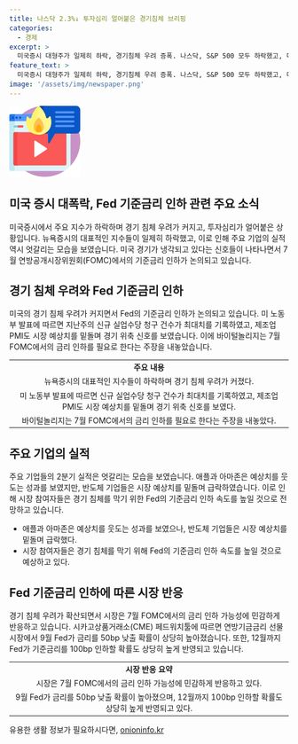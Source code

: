 ```yaml
---
title: 나스닥 2.3%↓ 투자심리 얼어붙은 경기침체 브리핑
categories:
  - 경제
excerpt: >
  미국증시 대형주가 일제히 하락, 경기침체 우려 증폭. 나스닥, S&P 500 모두 하락했고, 미국의 PMI는 예상치 밑돌며 제조업 위축 우려 커져. 뉴욕증시 주요 기업의 실적은 애플은 기대 이상, 아마존은 매출 예상치 밑돌아. 인텔의 실적은 크게 부진하며, 반도체주들도 경기침체 우려 속에서 하락한 상황. Fed가 금리를 내리지 않으면 경기침체 가능성 증폭될 것으로 우려하고 있음.
feature_text: >
  미국증시 대형주가 일제히 하락, 경기침체 우려 증폭. 나스닥, S&P 500 모두 하락했고, 미국의 PMI는 예상치 밑돌며 제조업 위축 우려 커져. 뉴욕증시 주요 기업의 실적은 애플은 기대 이상, 아마존은 매출 예상치 밑돌아. 인텔의 실적은 크게 부진하며, 반도체주들도 경기침체 우려 속에서 하락한 상황. Fed가 금리를 내리지 않으면 경기침체 가능성 증폭될 것으로 우려하고 있음.
image: '/assets/img/newspaper.png'
---
```


<p><img src="/assets/img/news.png" alt="rentncar 속보" /></p>

<h2 data-ke-size="size26">미국 증시 대폭락, Fed 기준금리 인하 관련 주요 소식</h2>

<p data-ke-size="size16">미국증시에서 주요 지수가 하락하며 경기 침체 우려가 커지고, 투자심리가 얼어붙은 상황입니다. 뉴욕증시의 대표적인 지수들이 일제히 하락했고, 이로 인해 주요 기업의 실적 역시 엇갈리는 모습을 보였습니다. 미국 경기가 냉각되고 있다는 신호들이 나타나면서 7월 연방공개시장위원회(FOMC)에서의 기준금리 인하가 논의되고 있습니다.</p>

<h2 data-ke-size="size26">경기 침체 우려와 Fed 기준금리 인하</h2>

<p data-ke-size="size16">미국의 경기 침체 우려가 커지면서 Fed의 기준금리 인하가 논의되고 있습니다. 미 노동부 발표에 따르면 지난주의 신규 실업수당 청구 건수가 최대치를 기록하였고, 제조업 PMI도 시장 예상치를 밑돌며 경기 위축 신호를 보였습니다. 이에 바이털놀리지는 7월 FOMC에서의 금리 인하를 필요로 한다는 주장을 내놓았습니다.</p>

<table>
    <tr>
        <td style="text-align: center; height: 17px;"><b>주요 내용</b></td>
    </tr>
    <tr>
        <td style="text-align: center; height: 17px;">뉴욕증시의 대표적인 지수들이 하락하며 경기 침체 우려가 커졌다.</td>
    </tr>
    <tr>
        <td style="text-align: center; height: 17px;">미 노동부 발표에 따르면 신규 실업수당 청구 건수가 최대치를 기록하였고, 제조업 PMI도 시장 예상치를 밑돌며 경기 위축 신호를 보였다.</td>
    </tr>
    <tr>
        <td style="text-align: center; height: 17px;">바이털놀리지는 7월 FOMC에서의 금리 인하를 필요로 한다는 주장을 내놓았다.</td>
    </tr>
</table>

<h2 data-ke-size="size26">주요 기업의 실적</h2>

<p data-ke-size="size16">주요 기업들의 2분기 실적은 엇갈리는 모습을 보였습니다. 애플과 아마존은 예상치를 웃도는 성과를 보였지만, 반도체 기업들은 시장 예상치를 밑돌며 급락하였습니다. 이로 인해 시장 참여자들은 경기 침체를 막기 위한 Fed의 기준금리 인하 속도를 높일 것으로 전망하고 있습니다.</p>

<ul>
    <li>애플과 아마존은 예상치를 웃도는 성과를 보였으나, 반도체 기업들은 시장 예상치를 밑돌며 급락했다.</li>
    <li>시장 참여자들은 경기 침체를 막기 위해 Fed의 기준금리 인하 속도를 높일 것으로 예상하고 있다.</li>
</ul>

<h2 data-ke-size="size26">Fed 기준금리 인하에 따른 시장 반응</h2>

<p data-ke-size="size16">경기 침체 우려가 확산되면서 시장은 7월 FOMC에서의 금리 인하 가능성에 민감하게 반응하고 있습니다. 시카고상품거래소(CME) 페드워치툴에 따르면 연방기금금리 선물시장에서 9월 Fed가 금리를 50bp 낮출 확률이 상당히 높아졌습니다. 또한, 12월까지 Fed가 기준금리를 100bp 인하할 확률도 상당히 높게 반영되고 있습니다.</p>

<table>
    <tr>
        <td style="text-align: center; height: 17px;"><b>시장 반응 요약</b></td>
    </tr>
    <tr>
        <td style="text-align: center; height: 17px;">시장은 7월 FOMC에서의 금리 인하 가능성에 민감하게 반응하고 있다.</td>
    </tr>
    <tr>
        <td style="text-align: center; height: 17px;">9월 Fed가 금리를 50bp 낮출 확률이 높아졌으며, 12월까지 100bp 인하할 확률도 상당히 높게 반영되고 있다.</td>
    </tr>
</table>
유용한 생활 정보가 필요하시다면, <a href="https://onioninfo.kr" rel="dofollow">onioninfo.kr</a>


